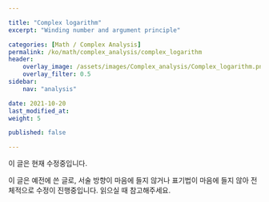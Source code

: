 ```yaml
---

title: "Complex logarithm"
excerpt: "Winding number and argument principle"

categories: [Math / Complex Analysis]
permalink: /ko/math/complex_analysis/complex_logarithm
header:
    overlay_image: /assets/images/Complex_analysis/Complex_logarithm.png
    overlay_filter: 0.5
sidebar: 
    nav: "analysis"

date: 2021-10-20
last_modified_at:
weight: 5

published: false

---
```

<div class="notice--warning" markdown="1">

이 글은 현재 수정중입니다.

이 글은 예전에 쓴 글로, 서술 방향이 마음에 들지 않거나 표기법이 마음에 들지 않아 전체적으로 수정이 진행중입니다. 읽으실 때 참고해주세요.

</div>

